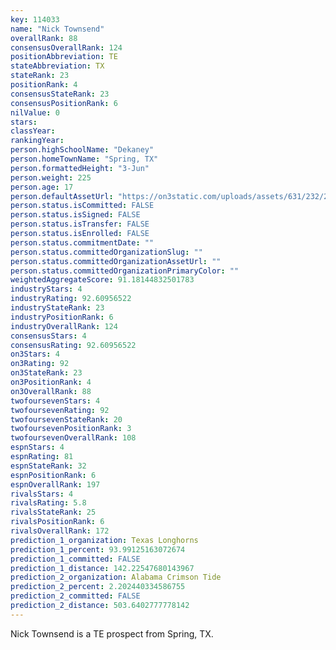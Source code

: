```yaml
---
key: 114033
name: "Nick Townsend"
overallRank: 88
consensusOverallRank: 124
positionAbbreviation: TE
stateAbbreviation: TX
stateRank: 23
positionRank: 4
consensusStateRank: 23
consensusPositionRank: 6
nilValue: 0
stars: 
classYear: 
rankingYear: 
person.highSchoolName: "Dekaney"
person.homeTownName: "Spring, TX"
person.formattedHeight: "3-Jun"
person.weight: 225
person.age: 17
person.defaultAssetUrl: "https://on3static.com/uploads/assets/631/232/232631.png"
person.status.isCommitted: FALSE
person.status.isSigned: FALSE
person.status.isTransfer: FALSE
person.status.isEnrolled: FALSE
person.status.commitmentDate: ""
person.status.committedOrganizationSlug: ""
person.status.committedOrganizationAssetUrl: ""
person.status.committedOrganizationPrimaryColor: ""
weightedAggregateScore: 91.18144832501783
industryStars: 4
industryRating: 92.60956522
industryStateRank: 23
industryPositionRank: 6
industryOverallRank: 124
consensusStars: 4
consensusRating: 92.60956522
on3Stars: 4
on3Rating: 92
on3StateRank: 23
on3PositionRank: 4
on3OverallRank: 88
twofoursevenStars: 4
twofoursevenRating: 92
twofoursevenStateRank: 20
twofoursevenPositionRank: 3
twofoursevenOverallRank: 108
espnStars: 4
espnRating: 81
espnStateRank: 32
espnPositionRank: 6
espnOverallRank: 197
rivalsStars: 4
rivalsRating: 5.8
rivalsStateRank: 25
rivalsPositionRank: 6
rivalsOverallRank: 172
prediction_1_organization: Texas Longhorns
prediction_1_percent: 93.99125163072674
prediction_1_committed: FALSE
prediction_1_distance: 142.22547680143967
prediction_2_organization: Alabama Crimson Tide
prediction_2_percent: 2.202440334586755
prediction_2_committed: FALSE
prediction_2_distance: 503.6402777778142
---
```

Nick Townsend is a TE prospect from Spring, TX.